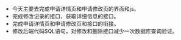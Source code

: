 + 今天主要去完成申请详情页和申请修改页的界面和js。  
+ 完成修改记录的接口，获取详细信息的接口。
+ 完成申请详情页和申请修改页和接口的衔接。
+ 修改后端代码SQL语句，对修改和删除接口减少一次数据库查询验证。 
